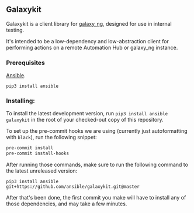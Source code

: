 ## Galaxykit

Galaxykit is a client library for [galaxy\_ng](https://github.com/ansible/galaxy_ng), designed for use in internal testing.

It's intended to be a low-dependency and low-abstraction client for performing actions on a remote Automation Hub or galaxy\_ng instance.

### Prerequisites

[Ansible](https://github.com/ansible/ansible).

```pip3 install ansible```

### Installing:

To install the latest development version, run `pip3 install ansible galaxykit` in the root of your checked-out copy of this repository.

To set up the pre-commit hooks we are using (currently just autoformatting with `black`), run the following snippet:

```bash
pre-commit install
pre-commit install-hooks
```

After running those commands, make sure to run the following command to the latest unreleased version:

```pip3 install ansible git+https://github.com/ansible/galaxykit.git@master```

After that's been done, the first commit you make will have to install any of those dependencies, and may take a few minutes.
